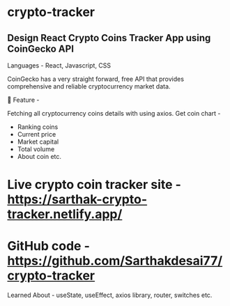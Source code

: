 # crypto-tracker

## Design React Crypto Coins Tracker App using CoinGecko API
Languages - React, Javascript, CSS

CoinGecko has a very straight forward, free API that provides comprehensive and reliable cryptocurrency market data.

🧾 Feature -

Fetching all cryptocurrency coins details with using axios.
Get coin chart -
 - Ranking coins
 - Current price
 - Market capital
 - Total volume
 - About coin etc.

# Live crypto coin tracker site - https://sarthak-crypto-tracker.netlify.app/
# GitHub code - https://github.com/Sarthakdesai77/crypto-tracker

Learned About - useState, useEffect, axios library, router, switches etc.
